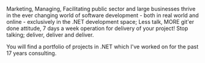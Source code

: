 Marketing, Managing, Facilitating public sector and large businesses thrive in the ever changing world of software development - both in real world and online - exclusively in the .NET development space; Less talk, MORE git'er done attitude, 7 days a week operation for delivery of your project! Stop talking; deliver, deliver and deliver.

You will find a portfolio of projects in .NET which I've worked on for the past 17 years consulting.  
